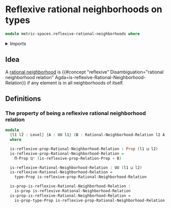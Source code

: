 # Reflexive rational neighborhoods on types

```agda
module metric-spaces.reflexive-rational-neighborhoods where
```

<details><summary>Imports</summary>

```agda
open import elementary-number-theory.positive-rational-numbers

open import foundation.binary-relations
open import foundation.function-types
open import foundation.propositions
open import foundation.universe-levels

open import metric-spaces.rational-neighborhoods
```

</details>

## Idea

A [rational neighborhood](metric-spaces.rational-neighborhoods.md) is
{{#concept "reflexive" Disambiguation="rational neighborhood relation" Agda=is-reflexive-Rational-Neighborhood-Relation}}
if any element is in all neighborhoods of itself.

## Definitions

### The property of being a reflexive rational neighborhood relation

```agda
module _
  {l1 l2 : Level} {A : UU l1} (B : Rational-Neighborhood-Relation l2 A)
  where

  is-reflexive-prop-Rational-Neighborhood-Relation : Prop (l1 ⊔ l2)
  is-reflexive-prop-Rational-Neighborhood-Relation =
    Π-Prop ℚ⁺ (is-reflexive-prop-Relation-Prop ∘ B)

  is-reflexive-Rational-Neighborhood-Relation : UU (l1 ⊔ l2)
  is-reflexive-Rational-Neighborhood-Relation =
    type-Prop is-reflexive-prop-Rational-Neighborhood-Relation

  is-prop-is-reflexive-Rational-Neighborhood-Relation :
    is-prop is-reflexive-Rational-Neighborhood-Relation
  is-prop-is-reflexive-Rational-Neighborhood-Relation =
    is-prop-type-Prop is-reflexive-prop-Rational-Neighborhood-Relation
```
